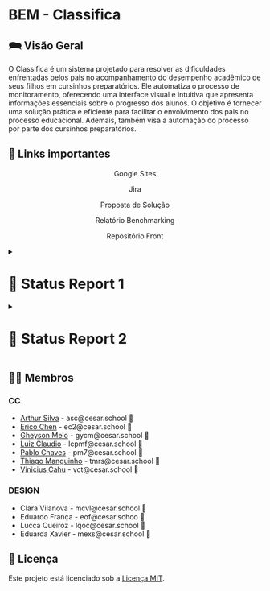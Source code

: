 # BEM - Classifica

## 🗪 Visão Geral
O Classifica é um sistema projetado para resolver as dificuldades enfrentadas pelos pais no acompanhamento do desempenho acadêmico de seus filhos em cursinhos preparatórios. Ele automatiza o processo de monitoramento, oferecendo uma interface visual e intuitiva que apresenta informações essenciais sobre o progresso dos alunos. O objetivo é fornecer uma solução prática e eficiente para facilitar o envolvimento dos pais no processo educacional. Ademais, também visa a automação do processo por parte dos cursinhos preparatórios. 

## 🔗 Links importantes

<p style="text-align: center; text-decoration: none;">
  <a href="https://sites.google.com/cesar.school/projetos-3-g10/equipe?authuser=0" style="text-decoration: none;">
    <span>Google Sites</span>
  </a>
</p>
<p style="text-align: center; text-decoration: none;">
  <a href="https://bemclassifica.atlassian.net/jira/software/projects/SCRUM/boards/1/backlog?atlOrigin=eyJpIjoiMzFkMDFlMDljNjhlNDllODkyYjlhYjc2MjE0OWIwOTQiLCJwIjoiaiJ9" style="text-decoration: none;">
    <span>Jira</span>
  </a>
</p>
<p style="text-align: center; text-decoration: none;">
  <a href="https://docs.google.com/document/d/17XW69eqJ7ZGDH3FTC5qVOm6NxZia1TlK7bD7gfr_CAI/edit#heading=h.kk1966kbedef" style="text-decoration: none;">
    <span>Proposta de Solução</span>
  </a>
</p>
<p style="text-align: center; text-decoration: none;">
  <a href="https://docs.google.com/document/d/1E_iSYx1aWhWKN6WcMktGyDhZ_wHrJrQmyir7xQ7JMO4/edit" style="text-decoration: none;">
    <span>Relatório Benchmarking</span>
  </a>
</p>
<p style="text-align: center; text-decoration: none;">
  <a href="https://github.com/G10-P3/classifica-front" style="text-decoration: none;">
    <span>Repositório Front</span>
  </a>
</p>



<details>
  <summary>
    <h1> 📝 Status Report 1 </h1>
  </summary>

  <ul>
    <details>
      <summary>
        <h3>Diagrama de Classes</h3>
        <img width="1319" alt="diagrama-classes" src="https://github.com/user-attachments/assets/27096996-52fa-4157-9e67-03c89250150b">
      </summary>

  <embed src="caminho_do_arquivo.pdf" type="application/pdf" width="100%" height="600px" />
    </details>
  </ul>
</details>



<details>
<summary> <h1> 📝 Status Report 2 </h1> </summary>
</details>

## 👩‍💻 Membros

### CC

<ul>
  <li>
    <a href="https://github.com/ArthurCapistrano">Arthur Silva</a> - asc@cesar.school 📩
  </li>
  <li>
    <a href="https://github.com/">Erico Chen</a> - ec2@cesar.school 📩
  </li>
  <li>
    <a href="https://github.com/gheysonmelo">Gheyson Melo</a> - gycm@cesar.school 📩
  </li>
  <li>
    <a href="https://github.com/">Luiz Claudio</a> - lcpmf@cesar.school 📩
  </li>
  <li>
    <a href="https://github.com/">Pablo Chaves</a> - pm7@cesar.school 📩
  </li>
  <li>
    <a href="https://github.com/">Thiago Manguinho</a> - tmrs@cesar.school 📩
  </li>
  <li>
    <a href="https://github.com/Viniciuscahu">Vinicius Cahu</a> - vct@cesar.school 📩
  </li>
</ul>

### DESIGN

<ul>
  <li>
    Clara Vilanova - mcvl@cesar.school 📩
  </li>
  <li>
     Eduardo França - eof@cesar.schoo 📩
  </li>
  <li>
     Lucca Queiroz - lqoc@cesar.school 📩
  </li>
  <li>
    Eduarda Xavier - mexs@cesar.school 📩
  </li>
</ul>

## 📝 Licença

Este projeto está licenciado sob a [Licença MIT](LICENSE).

